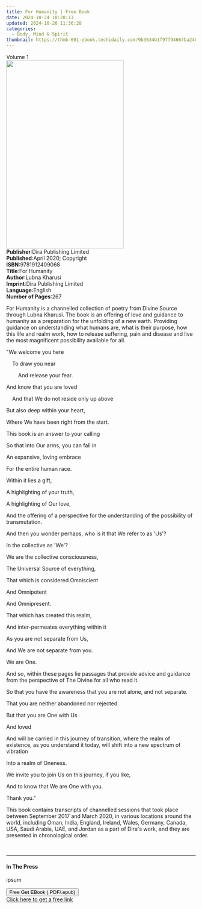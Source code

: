 ```yaml
---
title: For Humanity | Free Book
date: 2024-10-24 18:28:13
updated: 2024-10-26 11:36:28
categories:
  - Body, Mind & Spirit
thumbnail: https://thmb-001-ebook.techidaily.com/9b3634b1f97f94667ba246e3e70709c430cdc6dc416ca2a3bde1f62e754b6b41.jpg
---
```

<main id="book-container">
  <div class="flex flex-col">
    <div class="book-brief flex-1 py-6 px-4 sm:p-6 md:py-10 md:px-8">
      <!-- brief-->
      <div class="book-brief-main">Volume 1</div>
    </div>
    <div
      class="book-meta-info flex-1 grid gap-4 col-start-1 col-end-3 row-start-1 sm:mb-6 sm:grid-cols-4 lg:gap-6 lg:col-start-2 lg:row-end-6 lg:row-span-6 lg:mb-0"
    >
      <div
        class="book-meta-info-left place-content-center mt-4 p-4 text-sm leading-6 col-start-2 col-span-2 dark:text-slate-400"
      >
        <img
          class="w-full h-500 object-cover rounded-lg sm:h-255 sm:col-span-2 lg:col-span-full"
          src="https://img-001-ebook.techidaily.com/f3507ddbb9d8e1964adc2d6277e3f6f26ae37b87439daa9824265d705a7c40c3.jpg"
          alt=""
          width="312"
          height="500"
        />
      </div>
      <div
        class="book-meta-info-right mt-2 col-start-1 row-start-2 col-span-3 self-center"
      >
        <!-- meta data  -->
        <div class="flex flex-col px-4 md:px-8">
          <div class="flex-1">
            <strong>Publisher</strong>:<span class="px-2"
              >Dira Publishing Limited</span
            >
          </div>
          <div class="flex-1">
            <strong>Published</strong>:<span class="px-2"
              >April 2020; Copyright</span
            >
          </div>
          <div class="flex-1">
            <strong>ISBN</strong>:<span class="px-2">9781912409068</span>
          </div>
          <div class="flex-1">
            <strong>Title</strong>:<span class="px-2">For Humanity</span>
          </div>
          <div class="flex-1">
            <strong>Author</strong>:<span class="px-2">Lubna Kharusi</span>
          </div>
          <div class="flex-1">
            <strong>Imprint</strong>:<span class="px-2"
              >Dira Publishing Limited</span
            >
          </div>
          <div class="flex-1">
            <strong>Language</strong>:<span class="px-2">English</span>
          </div>
          <div class="flex-1">
            <strong>Number of Pages</strong>:<span class="px-2">267</span>
          </div>
        </div>
      </div>
    </div>
    <div class="book-description flex-1 py-6 px-4 sm:p-6 md:py-10 md:px-8">
      <div class="book-description-main">
        <div accordion-content="" id="description">
          <p>
            For Humanity is a channelled collection of poetry from Divine Source
            through Lubna Kharusi. The book is an offering of love and guidance
            to humanity as a preparation for the unfolding of a new earth.
            Providing guidance on understanding what humans are, what is their
            purpose, how this life and realm work, how to release suffering,
            pain and disease and live the most magnificent possibility available
            for all.
          </p>
          <p>"We welcome you here</p>
          <p>&nbsp; &nbsp; To draw you near</p>
          <p>&nbsp; &nbsp; &nbsp; &nbsp; And release your fear.</p>
          <p>And know that you are loved</p>
          <p>&nbsp; &nbsp; And that We do not reside only up above</p>
          <p>But also deep within your heart,</p>
          <p>Where We have been right from the start.</p>
          <p>This book is an answer to your calling</p>
          <p>So that into Our arms, you can fall in</p>
          <p>An expansive, loving embrace</p>
          <p>For the entire human race.</p>
          <p>Within it lies a gift,&nbsp;</p>
          <p>A highlighting of your truth,&nbsp;</p>
          <p>A highlighting of Our love,&nbsp;</p>
          <p>
            And the offering of a perspective for the understanding of the
            possibility of transmutation.
          </p>
          <p>
            And then you wonder perhaps, who is it that We refer to as
            'Us'?&nbsp;
          </p>
          <p>In the collective as 'We'?&nbsp;</p>
          <p>We are the collective consciousness,&nbsp;</p>
          <p>The Universal Source of everything,&nbsp;</p>
          <p>That which is considered Omniscient&nbsp;</p>
          <p>And Omnipotent&nbsp;</p>
          <p>And Omnipresent.&nbsp;</p>
          <p>That which has created this realm,&nbsp;</p>
          <p>And inter-permeates everything within it&nbsp;</p>
          <p>As you are not separate from Us,&nbsp;</p>
          <p>And We are not separate from you.&nbsp;</p>
          <p>We are One.</p>
          <p>
            And so, within these pages lie passages that provide advice and
            guidance from the perspective of The Divine for all who read
            it.&nbsp;
          </p>
          <p>
            So that you have the awareness that you are not alone, and not
            separate.&nbsp;
          </p>
          <p>That you are neither abandoned nor rejected&nbsp;</p>
          <p>But that you are One with Us&nbsp;</p>
          <p>And loved</p>
          <p>
            And will be carried in this journey of transition, where the realm
            of existence, as you understand it today, will shift into a new
            spectrum of vibration&nbsp;
          </p>
          <p>Into a realm of Oneness.</p>
          <p>We invite you to join Us on this journey, if you like,&nbsp;</p>
          <p>And to know that We are One with you.</p>
          <p>Thank you."</p>
          <p>
            This book contains transcripts of channelled sessions that took
            place between September 2017 and March 2020, in various locations
            around the world, including Oman, India, England, Ireland, Wales,
            Germany, Canada, USA, Saudi Arabia, UAE, and Jordan as a part of
            Dira's work, and they are presented in chronological order.
          </p>
          <p><br /></p>
        </div>
        <div class="accordion-fader"></div>
      </div>
    </div>
    <div class="book-excerpts flex-1 py-6 px-4 sm:p-6 md:py-10 md:px-8">
      <!-- excerpts-->
      <div class="book-excerpts-main">
        <hr />
        <h4 class="placeholder placeholder-heading">
          <span>In The Press</span>
        </h4>
        <p>ipsum</p>
      </div>
    </div>
    <div
      class="book-about-author flex-1 py-6 px-4 sm:p-6 md:py-10 md:px-8"
    ></div>
    <div class="book-free-get flex-1 py-6 px-4 sm:p-6 md:py-10 md:px-8">
      <button
        id="btn-free-get"
        class="bg-blue-500 hover:bg-blue-700 text-white font-bold py-2 px-4 rounded"
      >
        Free Get EBook (.PDF/.epub)
      </button>
      <div id="countdown-display" class="px-2 text-lg mt-2"></div>
      <a
        id="free-link"
        class="hidden bg-blue-500 hover:bg-blue-700 text-white font-bold py-2 px-4 rounded"
        href="https://www.ebooks.com/en-us/book/210024818/for-humanity/lubna-kharusi/"
        target="_blank"
        >Click here to get a free link</a
      >
    </div>
    <script>
      let countdownTime = 0;
      let countdownInterval = null;
      document
        .getElementById('btn-free-get')
        .addEventListener('click', startCountdown);
      function startCountdown() {
        countdownTime = new Date().getTime() + 60000 * 3;
        countdownInterval = setInterval(updateCountdown, 1000);
        document.getElementById('btn-free-get').disabled = true;
        document
          .getElementById('btn-free-get')
          .classList.add('bg-gray-500', 'cursor-not-allowed');
      }
      function updateCountdown() {
        let currentTime = new Date().getTime();
        let timeLeft = countdownTime - currentTime;
        let secondsLeft = Math.floor(timeLeft / 1000);
        document.getElementById('countdown-display').innerHTML =
          `Remaining time: ${secondsLeft} seconds.`;
        if (secondsLeft <= 0) {
          clearInterval(countdownInterval);
          document.getElementById('btn-free-get').classList.add('hidden');
          document.getElementById('free-link').classList.remove('hidden');
          document.getElementById('countdown-display').innerHTML = '';
        }
      }
    </script>
  </div>
</main>
